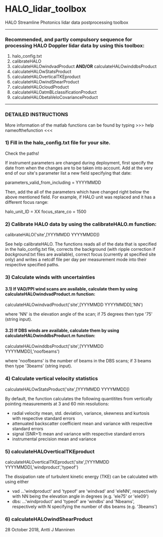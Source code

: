# HALO_lidar_toolbox
HALO Streamline Photonics lidar data postprocessing toolbox

----
### Recommended, and partly compulsory sequence for processing HALO Doppler lidar data by using this toolbox:
1) halo_config.txt
2) calibrateHALO
3) calculateHALOwindvadProduct **AND/OR** calculateHALOwinddbsProduct
4) calculateHALOwStatsProduct
5) calculateHALOverticalTKEproduct
6) calculateHALOwindShearProduct
7) calculateHALOcloudProduct
8) calculateHALOatmBLclassificationProduct
9) calculateHALObetaVeloCovarianceProduct

----
### DETAILED INSTRUCTIONS

More information of the matlab functions can be found by typing >>>  help nameofthefunction  <<<


### 1) Fill in the halo_config.txt file for your site.

Check the paths!

If instrument parameters are changed during deployment, first specify the date from when
the changes are to be taken into account. Add at the very end of our site's parameter list
a new field specifying that date:

parameters_valid_from_including = YYYYMMDD

Then, add the all of the parameters which have changed right below the above mentioned field.
For example, if HALO unit was replaced and it has a different focus range:

halo_unit_ID = XX
focus_stare_co = 1500


### 2) Calibrate HALO data by using the calibrateHALO.m function:

calibrateHALO('site',[YYYMMDD YYYYMMDD])

See help calibrateHALO. The functions reads all of the data that is specified in the halo_config.txt
file, corrects the background (with ripple correction if *background*.txt files are available),
correct focus (currently at specified site only) and writes a netcdf file per day per measurement
mode into their respective specified paths.


### 3) Calculate winds with uncertainties

  #### 3.1) If VAD/PPI wind scans are available, calculate them by using calculateHALOwindvadProduct.m function:

  calculateHALOwindvadProduct('site',[YYYMMDD YYYYMMDD],'NN')

  where 'NN' is the elevation angle of the scan; if 75 degrees then type '75' (string input).

  #### 3.2) If DBS winds are available, calculate them by using calculateHALOwinddbsProduct.m function:

  calculateHALOwinddbsProduct('site',[YYYMMDD YYYYMMDD],'noofbeams')

  where 'noofbeams' is the number of beams in the DBS scans; if 3 beams then type '3beams' (string input).


### 4) Calculate vertical velocity statistics

calculateHALOwStatsProduct('site',[YYYMMDD YYYYMMDD])

By default, the function calculates the following quantitites from vertically pointing measurements at 3 and 60 min resolutions:
- radial velocity mean, std. deviation, variance, skewness and kurtosis with respective standard errors
- attenuated backscatter coefficient mean and variance with respective standard errors
- signal (SNR+1) mean and variance with respective standard errors
- instrumental precision mean and variance

### 5) calculateHALOverticalTKEproduct

calculateHALOverticalTKEproduct('site',[YYYMMDD YYYYMMDD],'windproduct','typeof')

The dissipation rate of turbulent kinetic energy (TKE) can be calculated with using either
- vad
...'windproduct' and 'typeof' are 'windvad' and 'eleNN', respectively with NN being the elevation angle in degrees (e.g. 'ele75' or 'ele09')
- dbs:
...'windproduct' and 'typeof' are 'windbs' and 'Nbeams', respectively with N specifying the number of dbs beams (e.g. '3beams')

### 6) calculateHALOwindShearProduct


28 October 2018,
Antti J Manninen
